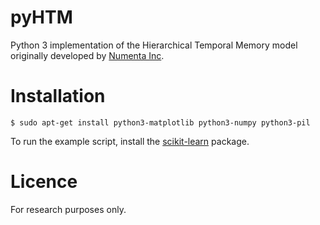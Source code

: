 pyHTM
=====

Python 3 implementation of the Hierarchical Temporal Memory model originally developed by [Numenta Inc](https://www.numenta.com).

# Installation

```
$ sudo apt-get install python3-matplotlib python3-numpy python3-pil
```
To run the example script, install the [scikit-learn](http://scikit-learn.org/) package.

# Licence
For research purposes only.

